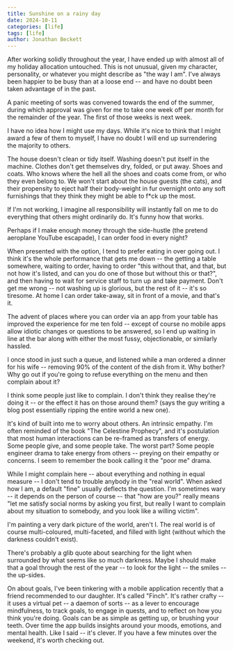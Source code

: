 ```yaml
---
title: Sunshine on a rainy day
date: 2024-10-11
categories: [life]
tags: [life]
author: Jonathan Beckett
---
```


After working solidly throughout the year, I have ended up with almost all of my holiday allocation untouched. This is not unusual, given my character, personality, or whatever you might describe as "the way I am". I've always been happier to be busy than at a loose end -- and have no doubt been taken advantage of in the past.

A panic meeting of sorts was convened towards the end of the summer, during which approval was given for me to take one week off per month for the remainder of the year. The first of those weeks is next week.

I have no idea how I might use my days. While it's nice to think that I might award a few of them to myself, I have no doubt I will end up surrendering the majority to others.

The house doesn't clean or tidy itself. Washing doesn't put itself in the machine. Clothes don't get themselves dry, folded, or put away. Shoes and coats. Who knows where the hell all the shoes and coats come from, or who they even belong to. We won't start about the house guests (the cats), and their propensity to eject half their body-weight in fur overnight onto any soft furnishings that they think they might be able to f*ck up the most.

If I'm not working, I imagine all responsibility will instantly fall on me to do everything that others might ordinarily do. It's funny how that works.

Perhaps if I make enough money through the side-hustle (the pretend aeroplane YouTube escapade), I can order food in every night?

When presented with the option, I tend to prefer eating in over going out. I think it's the whole performance that gets me down -- the getting a table somewhere, waiting to order, having to order "this without that, and that, but not how it's listed, and can you do one of those but without this or that?", and then having to wait for service staff to turn up and take payment. Don't get me wrong -- not washing up is glorious, but the rest of it -- it's so tiresome. At home I can order take-away, sit in front of a movie, and that's it.

The advent of places where you can order via an app from your table has improved the experience for me ten fold -- except of course no mobile apps allow idiotic changes or questions to be answered, so I end up waiting in line at the bar along with either the most fussy, objectionable, or similarly hassled.

I once stood in just such a queue, and listened while a man ordered a dinner for his wife -- removing 90% of the content of the dish from it. Why bother? Why go out if you're going to refuse everything on the menu and then complain about it?

I think some people just like to complain. I don't think they realise they're doing it -- or the effect it has on those around them? (says the guy writing a blog post essentially ripping the entire world a new one).

It's kind of built into me to worry about others. An intrinsic empathy. I'm often reminded of the book "The Celestine Prophecy", and it's postulation that most human interactions can be re-framed as transfers of energy. Some people give, and some people take. The worst part? Some people engineer drama to take energy from others -- preying on their empathy or concerns. I seem to remember the book calling it the "poor me" drama.

While I might complain here -- about everything and nothing in equal measure -- I don't tend to trouble anybody in the "real world". When asked how I am, a default "fine" usually deflects the question. I'm sometimes wary -- it depends on the person of course -- that "how are you?" really means "let me satisfy social norms by asking you first, but really I want to complain about my situation to somebody, and you look like a willing victim".

I'm painting a very dark picture of the world, aren't I. The real world is of course multi-coloured, multi-faceted, and filled with light (without which the darkness couldn't exist).

There's probably a glib quote about searching for the light when surrounded by what seems like so much darkness. Maybe I should make that a goal through the rest of the year -- to look for the light -- the smiles -- the up-sides.

On about goals, I've been tinkering with a mobile application recently that a friend recommended to our daughter. It's called "Finch". It's rather crafty -- it uses a virtual pet -- a daemon of sorts -- as a lever to encourage mindfulness, to track goals, to engage in quests, and to reflect on how you think you're doing. Goals can be as simple as getting up, or brushing your teeth. Over time the app builds insights around your moods, emotions, and mental health. Like I said -- it's clever. If you have a few minutes over the weekend, it's worth checking out.